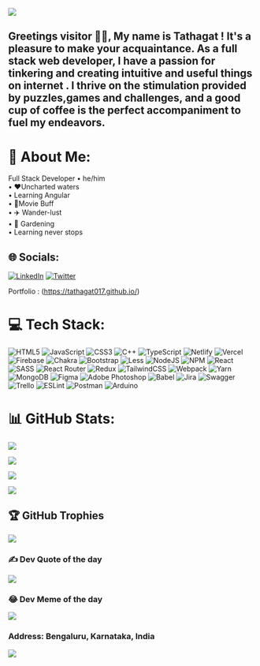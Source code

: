 ![](https://img.freepik.com/free-vector/programmer-work-with-working-day-symbols-flat-illustration_1284-60322.jpg?w=1060&t=st=1683763786~exp=1683764386~hmac=41b6842ced62f8805190c70d5676e3c2af098faf4d127569ee9774389f4eea7a)

## Greetings visitor 👋🏽, My name is Tathagat ! It's a pleasure to make your acquaintance. As a full stack web developer, I have a passion for tinkering and creating intuitive and useful things on internet . I thrive on the stimulation provided by puzzles,games and challenges, and a good cup of coffee is the perfect accompaniment to fuel my endeavors. 


# 💫 About Me:
Full Stack Developer • he/him <br>• ❤️Uncharted waters<br>• Learning Angular <br>• 🎥Movie Buff <br>• ✈️ Wander-lust<br>• 🌱 Gardening <br>• Learning never stops 


## 🌐 Socials:
[![LinkedIn](https://img.shields.io/badge/LinkedIn-%230077B5.svg?logo=linkedin&logoColor=white)](https://linkedin.com/in/tathagat-tathagat) [![Twitter](https://img.shields.io/badge/Twitter-%231DA1F2.svg?logo=Twitter&logoColor=white)](https://twitter.com/https://twitter.com/Tathagat017) 

Portfolio : (https://tathagat017.github.io/)

# 💻 Tech Stack:
![HTML5](https://img.shields.io/badge/html5-%23E34F26.svg?style=for-the-badge&logo=html5&logoColor=white) ![JavaScript](https://img.shields.io/badge/javascript-%23323330.svg?style=for-the-badge&logo=javascript&logoColor=%23F7DF1E) ![CSS3](https://img.shields.io/badge/css3-%231572B6.svg?style=for-the-badge&logo=css3&logoColor=white) ![C++](https://img.shields.io/badge/c++-%2300599C.svg?style=for-the-badge&logo=c%2B%2B&logoColor=white) ![TypeScript](https://img.shields.io/badge/typescript-%23007ACC.svg?style=for-the-badge&logo=typescript&logoColor=white) ![Netlify](https://img.shields.io/badge/netlify-%23000000.svg?style=for-the-badge&logo=netlify&logoColor=#00C7B7) ![Vercel](https://img.shields.io/badge/vercel-%23000000.svg?style=for-the-badge&logo=vercel&logoColor=white) ![Firebase](https://img.shields.io/badge/firebase-%23039BE5.svg?style=for-the-badge&logo=firebase) ![Chakra](https://img.shields.io/badge/chakra-%234ED1C5.svg?style=for-the-badge&logo=chakraui&logoColor=white) ![Bootstrap](https://img.shields.io/badge/bootstrap-%23563D7C.svg?style=for-the-badge&logo=bootstrap&logoColor=white) ![Less](https://img.shields.io/badge/less-2B4C80?style=for-the-badge&logo=less&logoColor=white) ![NodeJS](https://img.shields.io/badge/node.js-6DA55F?style=for-the-badge&logo=node.js&logoColor=white) ![NPM](https://img.shields.io/badge/NPM-%23000000.svg?style=for-the-badge&logo=npm&logoColor=white) ![React](https://img.shields.io/badge/react-%2320232a.svg?style=for-the-badge&logo=react&logoColor=%2361DAFB) ![SASS](https://img.shields.io/badge/SASS-hotpink.svg?style=for-the-badge&logo=SASS&logoColor=white) ![React Router](https://img.shields.io/badge/React_Router-CA4245?style=for-the-badge&logo=react-router&logoColor=white) ![Redux](https://img.shields.io/badge/redux-%23593d88.svg?style=for-the-badge&logo=redux&logoColor=white) ![TailwindCSS](https://img.shields.io/badge/tailwindcss-%2338B2AC.svg?style=for-the-badge&logo=tailwind-css&logoColor=white) ![Webpack](https://img.shields.io/badge/webpack-%238DD6F9.svg?style=for-the-badge&logo=webpack&logoColor=black) ![Yarn](https://img.shields.io/badge/yarn-%232C8EBB.svg?style=for-the-badge&logo=yarn&logoColor=white) ![MongoDB](https://img.shields.io/badge/MongoDB-%234ea94b.svg?style=for-the-badge&logo=mongodb&logoColor=white) 	![Figma](https://img.shields.io/badge/figma-%23F24E1E.svg?style=for-the-badge&logo=figma&logoColor=white) ![Adobe Photoshop](https://img.shields.io/badge/adobephotoshop-%2331A8FF.svg?style=for-the-badge&logo=adobephotoshop&logoColor=white) ![Babel](https://img.shields.io/badge/Babel-F9DC3e?style=for-the-badge&logo=babel&logoColor=black) ![Jira](https://img.shields.io/badge/jira-%230A0FFF.svg?style=for-the-badge&logo=jira&logoColor=white) ![Swagger](https://img.shields.io/badge/-Swagger-%23Clojure?style=for-the-badge&logo=swagger&logoColor=white) ![Trello](https://img.shields.io/badge/Trello-%23026AA7.svg?style=for-the-badge&logo=Trello&logoColor=white) ![ESLint](https://img.shields.io/badge/ESLint-4B3263?style=for-the-badge&logo=eslint&logoColor=white) ![Postman](https://img.shields.io/badge/Postman-FF6C37?style=for-the-badge&logo=postman&logoColor=white) ![Arduino](https://img.shields.io/badge/-Arduino-00979D?style=for-the-badge&logo=Arduino&logoColor=white)
# 📊 GitHub Stats:

![](https://github-readme-stats.vercel.app/api?username=Tathagat017&theme=monokai&hide_border=true&include_all_commits=true&count_private=true)<br/>

![](https://github-readme-streak-stats.herokuapp.com/?user=Tathagat017&theme=monokai&hide_border=true)<br/>

![](https://github-readme-stats.vercel.app/api/top-langs/?username=Tathagat017&theme=monokai&hide_border=true&include_all_commits=true&count_private=true&layout=compact)

![](https://github-readme-activity-graph.cyclic.app/graph?username=tathagat017&theme=monokai)
## 🏆 GitHub Trophies

![](https://github-profile-trophy.vercel.app/?username=Tathagat017&theme=monokai&no-frame=true&no-bg=true&margin-w=4)

### ✍️ Dev Quote of the day

![](https://www.thecoderpedia.com/wp-content/uploads/2020/06/Coding-Quotes.png?type=horizontal&theme=radical)

### 😂 Dev Meme of the day

![](https://miro.medium.com/v2/resize:fit:720/format:webp/1*YGj8CcU1WjWLolNa161Mlw.jpeg)
### Address: Bengaluru, Karnataka, India

[![](https://visitcount.itsvg.in/api?id=Tathagat017&icon=8&color=12)](https://visitcount.itsvg.in)
